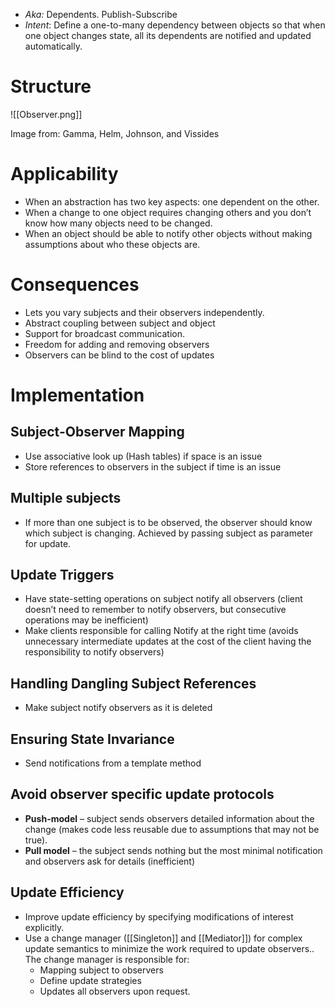 * *Aka:* Dependents. Publish-Subscribe
* *Intent*: Define a one-to-many dependency between objects so that when one object changes state, all its dependents are notified and updated automatically.

# Structure
![[Observer.png]]
<figcaption> Image from: Gamma, Helm, Johnson, and Vissides </figcaption>

# Applicability
* When an abstraction has two key aspects: one dependent on the other.
* When a change to one object requires changing others and you don’t know how many objects need to be changed.
* When an object should be able to notify other objects without making assumptions about who these objects are.

# Consequences
* Lets you vary subjects and their observers independently.
* Abstract coupling between subject and object
* Support for broadcast communication.
* Freedom for adding and removing observers
* Observers can be blind to the cost of updates

# Implementation
## Subject-Observer Mapping
* Use associative look up (Hash tables) if space is an issue
* Store references to observers in the subject if time is an issue

## Multiple subjects
* If more than one subject is to be observed, the observer should know which subject is changing. Achieved by passing subject as parameter for update.

## Update Triggers
* Have state-setting operations on subject notify all observers (client doesn’t need to remember to notify observers, but consecutive operations may be inefficient)
* Make clients responsible for calling Notify at the right time (avoids unnecessary intermediate updates at the cost of the client having the responsibility to notify observers)

## Handling Dangling Subject References
* Make subject notify observers as it is deleted

## Ensuring State Invariance
* Send notifications from a template method

## Avoid observer specific update protocols
* **Push-model** – subject sends observers detailed information about the change (makes code less reusable due to assumptions that may not be true).
* **Pull model** – the subject sends nothing but the most minimal notification and observers ask for details (inefficient)

## Update Efficiency
* Improve update efficiency by specifying modifications of interest explicitly.
* Use a change manager ([[Singleton]] and [[Mediator]]) for complex update semantics to minimize the work required to update observers.. The change manager is responsible for:
	* Mapping subject to observers
	* Define update strategies
	* Updates all observers upon request.
